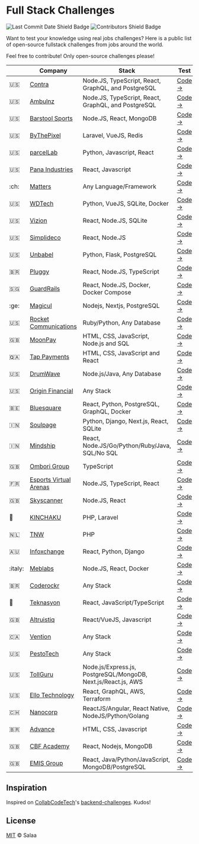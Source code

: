 # Full Stack Challenges

![Last Commit Date Shield Badge](https://img.shields.io/github/last-commit/TomiwaAribisala-git/fullstack-challenges?color=F25A70&logo=github&style=for-the-badge)
![Contributors Shield Badge](https://img.shields.io/github/contributors-anon/TomiwaAribisala-git/fullstack-challenges?color=F25A70&logo=github&style=for-the-badge)

Want to test your knowledge using real jobs challenges? Here is a public list of open-source fullstack challenges from jobs around the world.

Feel free to contribute! Only open-source challenges please!

| | Company | Stack | Test
|--|--|--|--
| :us: | [Contra](https://contra.com) | Node.JS, TypeScript, React, GraphQL, and PostgreSQL | [Code →](https://github.com/contra/contra-interview-assessment)
| :us: | [Ambulnz](http://www.ambulnz.com) | Node.JS, TypeScript, React, GraphQL, and PostgreSQL | [Code →](https://github.com/AmbulnzLLC/fullstack-challenge)
| :us: | [Barstool Sports](https://www.barstoolsports.com) | Node.JS, React, MongoDB | [Code →](https://github.com/BarstoolSports/fullstack-challenge)
| :us: | [ByThePixel](http://bythepixel.com) | Laravel, VueJS, Redis | [Code →](https://github.com/bythepixel/fullstack-challenge)
| :us: | [parcelLab](https://parcellab.com) | Python, Javascript, React | [Code →](https://github.com/parcelLab/challenge-fullstack-engineer)
| :us: | [Pana Industries](https://www.coupa.com/) | React, Javascript | [Code →](https://github.com/tivonahaug/pana-full-stack-challenge)
| :ch: | [Matters](https://matters.town) | Any Language/Framework | [Code →](https://github.com/thematters/fullstack-challenge)
| :us: | [WDTech](http://www.enodoinc.com) | Python, VueJS, SQLite, Docker | [Code →](https://github.com/enodoscore/fullstack-challenge)
| :us: | [Vizion](https://www.vizionapi.com) | React, Node.JS, SQLite | [Code →](https://github.com/vizionapi/full-stack-challenge)
| :us: | [Simplideco](https://www.linkedin.com/company/simplidecohttps://www.linkedin.com/company/simplideco) | React, Node.JS | [Code →](https://github.com/simplideco/fullstack-challenge)
| :us: | [Unbabel](https://unbabel.com/) | Python, Flask, PostgreSQL | [Code →](https://github.com/Unbabel/fullstack-coding-challenge)
| :brazil: | [Pluggy]( https://pluggy.ai) | React, Node.JS, TypeScript | [Code →](https://github.com/pluggyai/full-stack-engineer-assignment)
| :singapore: | [GuardRails](https://guardrails.io) | React, Node.JS, Docker, Docker Compose | [Code →](https://github.com/guardrailsio/full-stack-engineer-challenge)
| :ge: | [Magicul](https://magicul.io) | Nodejs, Nextjs, PostgreSQL | [Code →](https://github.com/XD2Sketch/full-stack-coding-challenge)
| :us: | [Rocket Communications](https://www.rocketcom.com/) | Ruby/Python, Any Database | [Code →](https://github.com/RocketCommunicationsInc/Full-Stack-Developer-Coding-Challenge)
| :uk: | [MoonPay](https://www.moonpay.com) | HTML, CSS, JavaScript, Node.js and SQL | [Code →](https://github.com/gradam/full-stack-challenge)
| :qatar: | [Tap Payments](https://www.tap.company) | HTML, CSS, JavaScript and React | [Code →](https://github.com/Tap-Payments/FullStack-React-Assignment)
| :us: | [DrumWave](http://www.drumwave.com) | Node.js/Java, Any Database | [Code →](https://github.com/drumwave/full-stack-assignment)
| :us: | [Origin Financial](https://www.useorigin.com/) | Any Stack  | [Code →](https://github.com/OriginFinancial/full-stack-take-home-assignment)
| :belgium: | [Bluesquare](http://bluesquarehub.com) | React, Python, PostgreSQL, GraphQL, Docker | [Code →](https://github.com/BLSQ/full-stack-assignment)
| :india: | [Soulpage](https://soulpageit.com) | Python, Django, Next.js, React, SQLite | [Code →](https://github.com/soulpage/fullstack-assignment)    
| :india: | [Mindship](https://mindship.io/) | React, Node.JS/Go/Python/Ruby/Java, SQL/No SQL | [Code →](https://github.com/mindship/full-stack-assignment)
| :uk: | [Ombori Group](https://ombori.com/) | TypeScript | [Code →](https://github.com/ombori/fullstack-code-test-ts)
| :fr: | [Esports Virtual Arenas](https://www.eva.gg/en-US) | Node.JS, TypeScript, React | [Code →](https://github.com/eva-gg/full-stack-developer-recruitment-test)
| :uk: | [Skyscanner](https://www.skyscanner.net) | Node.JS, React | [Code →](https://github.com/Skyscanner/full-stack-recruitment-test)
| :japan: | [KINCHAKU](https://kinchaku.com) | PHP, Laravel | [Code →](https://github.com/SeteMares/full-stack-test)
| :netherlands: | [TNW](https://thenextweb.com) | PHP | [Code →](https://github.com/thenextweb/developertest-fullstack)
| :australia: | [Infoxchange](https://www.infoxchange.org) | React, Python, Django | [Code →](https://github.com/infoxchange/full-stack-developer-challenge)
| :italy: | [Meblabs](http://www.meblabs.com) | Node.JS, React, Docker | [Code →](https://github.com/meblabs/fullstack-test)
| :brazil: | [Coderockr](http://www.coderockr.com) | Any Stack | [Code →](https://github.com/Coderockr/fullstack-test)
| :turkey: | [Teknasyon](https://teknasyon.com/) | React, JavaScript/TypeScript | [Code →](https://github.com/Teknasyon/assessments-react-full-stack)
| :uk: | [Altruistiq](https://altruistiq.com) | React/VueJS, Javascript | [Code →](https://github.com/Altruistiq/aq-fullstack-take-home-assessment)
| :canada: | [Vention](https://www.vention.io/) | Any Stack | [Code →](https://github.com/VentionCo/senior-full-stack-test)
| :us: | [PestoTech](https://pesto.tech/) | Any Stack | [Code →](https://github.com/PestoTech/takehome/blob/main/fullstack.md)
| :us: | [TollGuru](https://tollguru.com/) | Node.js/Express.js, PostgreSQL/MongoDB, Next.js/React.js, AWS | [Code →](https://github.com/mapup/MapUp-FullStack-Assessment-2024)
| :us: | [Ello Technology](https://www.ello.co.za/) | React, GraphQL, AWS, Terraform | [Code →](https://github.com/ElloTechnology/full-stack-test)
| :switzerland: | [Nanocorp](http://Nanos.ai) | ReactJS/Angular, React Native, NodeJS/Python/Golang | [Code →](https://github.com/nanosapp/fullstack-dev-assessment)
| :brazil: | [Advance](http://advance.com.br) |  HTML, CSS, Javascript | [Code →](https://github.com/penseadvance/full-stack-test)
| :uk: | [CBF Academy](https://codingblackfemales.com/) | React, Nodejs, MongoDB | [Code →](https://github.com/cbfacademy/full-stack-javascript-assessment-ShakaLondon)
| :uk: | [EMIS Group](https://github.com/emisgroup) | React, Java/Python/JavaScript, MongoDB/PostgreSQL | [Code →](https://github.com/emisgroup/exa-fullstack-assessment)

## Inspiration

Inspired on [CollabCodeTech](https://github.com/CollabCodeTech)'s [backend-challenges](https://github.com/CollabCodeTech/backend-challenges). Kudos!

## License

[MIT](./LICENSE) © Salaa